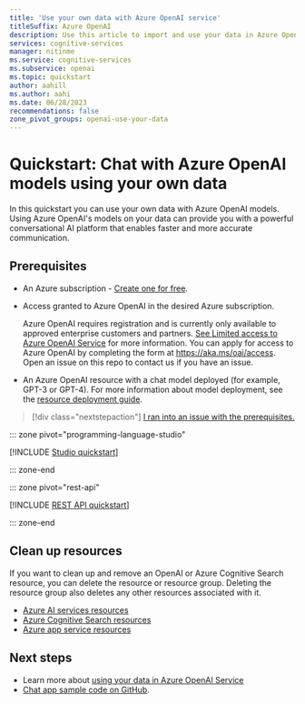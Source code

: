 ```yaml
---
title: 'Use your own data with Azure OpenAI service'
titleSuffix: Azure OpenAI
description: Use this article to import and use your data in Azure OpenAI.
services: cognitive-services
manager: nitinme
ms.service: cognitive-services
ms.subservice: openai
ms.topic: quickstart
author: aahill
ms.author: aahi
ms.date: 06/28/2023
recommendations: false
zone_pivot_groups: openai-use-your-data
---
```


# Quickstart: Chat with Azure OpenAI models using your own data

In this quickstart you can use your own data with Azure OpenAI models. Using Azure OpenAI's models on your data can provide you with a powerful conversational AI platform that enables faster and more accurate communication.

## Prerequisites

- An Azure subscription - <a href="https://azure.microsoft.com/free/cognitive-services" target="_blank">Create one for free</a>.
- Access granted to Azure OpenAI in the desired Azure subscription.

    Azure OpenAI requires registration and is currently only available to approved enterprise customers and partners. [See Limited access to Azure OpenAI Service](/legal/cognitive-services/openai/limited-access?context=%2Fazure%2Fcognitive-services%2Fopenai%2Fcontext%2Fcontext) for more information. You can apply for access to Azure OpenAI by completing the form at <a href="https://aka.ms/oai/access" target="_blank">https://aka.ms/oai/access</a>. Open an issue on this repo to contact us if you have an issue.

- An Azure OpenAI resource with a chat model deployed (for example, GPT-3 or GPT-4). For more information about model deployment, see the [resource deployment guide](./how-to/create-resource.md).

> [!div class="nextstepaction"]
> [I ran into an issue with the prerequisites.](https://microsoft.qualtrics.com/jfe/form/SV_0Cl5zkG3CnDjq6O?PLanguage=OVERVIEW&Pillar=AOAI&Product=ownData&Page=quickstart&Section=Prerequisites)

::: zone pivot="programming-language-studio"

[!INCLUDE [Studio quickstart](includes/use-your-data-studio.md)]

::: zone-end

::: zone pivot="rest-api"

[!INCLUDE [REST API quickstart](includes/use-your-data-rest.md)]

::: zone-end


## Clean up resources

If you want to clean up and remove an OpenAI or Azure Cognitive Search resource, you can delete the resource or resource group. Deleting the resource group also deletes any other resources associated with it.

- [Azure AI services resources](../cognitive-services-apis-create-account.md#clean-up-resources)
- [Azure Cognitive Search resources](/azure/search/search-get-started-portal#clean-up-resources)
- [Azure app service resources](/azure/app-service/quickstart-dotnetcore?pivots=development-environment-vs#clean-up-resources)

## Next steps
- Learn more about [using your data in Azure OpenAI Service](./concepts/use-your-data.md)
- [Chat app sample code on GitHub](https://github.com/microsoft/sample-app-aoai-chatGPT/tree/main).
